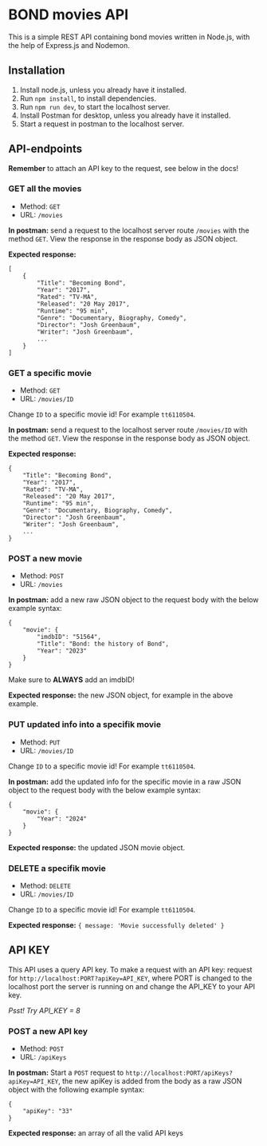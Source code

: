 # BOND movies API

This is a simple REST API containing bond movies written in Node.js, with the help of Express.js and Nodemon.

## Installation

1. Install node.js, unless you already have it installed.
2. Run `npm install`, to install dependencies.
3. Run `npm run dev`, to start the localhost server.
4. Install Postman for desktop, unless you already have it installed.
5. Start a request in postman to the localhost server.

## API-endpoints

**Remember** to attach an API key to the request, see below in the docs!

### GET all the movies

- Method: `GET`
- URL: `/movies`

**In postman:** send a request to the localhost server route `/movies` with the method `GET`. View the response in the response body as JSON object.

**Expected response:**

```
[
    {
        "Title": "Becoming Bond",
        "Year": "2017",
        "Rated": "TV-MA",
        "Released": "20 May 2017",
        "Runtime": "95 min",
        "Genre": "Documentary, Biography, Comedy",
        "Director": "Josh Greenbaum",
        "Writer": "Josh Greenbaum",
        ...
    }
]
```

### GET a specific movie

- Method: `GET`
- URL: `/movies/ID`

Change `ID` to a specific movie id! For example `tt6110504`.

**In postman:** send a request to the localhost server route `/movies/ID` with the method `GET`. View the response in the response body as JSON object.

**Expected response:**

```
{
    "Title": "Becoming Bond",
    "Year": "2017",
    "Rated": "TV-MA",
    "Released": "20 May 2017",
    "Runtime": "95 min",
    "Genre": "Documentary, Biography, Comedy",
    "Director": "Josh Greenbaum",
    "Writer": "Josh Greenbaum",
    ...
}
```

### POST a new movie

- Method: `POST`
- URL: `/movies`

**In postman:** add a new raw JSON object to the request body with the below example syntax:

```
{
    "movie": {
        "imdbID": "51564",
        "Title": "Bond: the history of Bond",
        "Year": "2023"
    }
}
```

Make sure to **ALWAYS** add an imdbID!

**Expected response:** the new JSON object, for example in the above example.

### PUT updated info into a specifik movie

- Method: `PUT`
- URL: `/movies/ID`

Change `ID` to a specific movie id! For example `tt6110504`.

**In postman:** add the updated info for the specific movie in a raw JSON object to the request body with the below example syntax:

```
{
    "movie": {
        "Year": "2024"
    }
}
```

**Expected response:** the updated JSON movie object.

### DELETE a specifik movie

- Method: `DELETE`
- URL: `/movies/ID`

Change `ID` to a specific movie id! For example `tt6110504`.

**Expected response:** `{ message: 'Movie successfully deleted' }`

## API KEY

This API uses a query API key. To make a request with an API key: request for `http://localhost:PORT?apiKey=API_KEY`, where PORT is changed to the localhost port the server is running on and change the API_KEY to your API key.

_Psst! Try API_KEY = 8_

### POST a new API key

- Method: `POST`
- URL: `/apiKeys`

**In postman:** Start a `POST` request to `http://localhost:PORT/apiKeys?apiKey=API_KEY`, the new apiKey is added from the body as a raw JSON object with the following example syntax:

```
{
    "apiKey": "33"
}
```
**Expected response:** an array of all the valid API keys